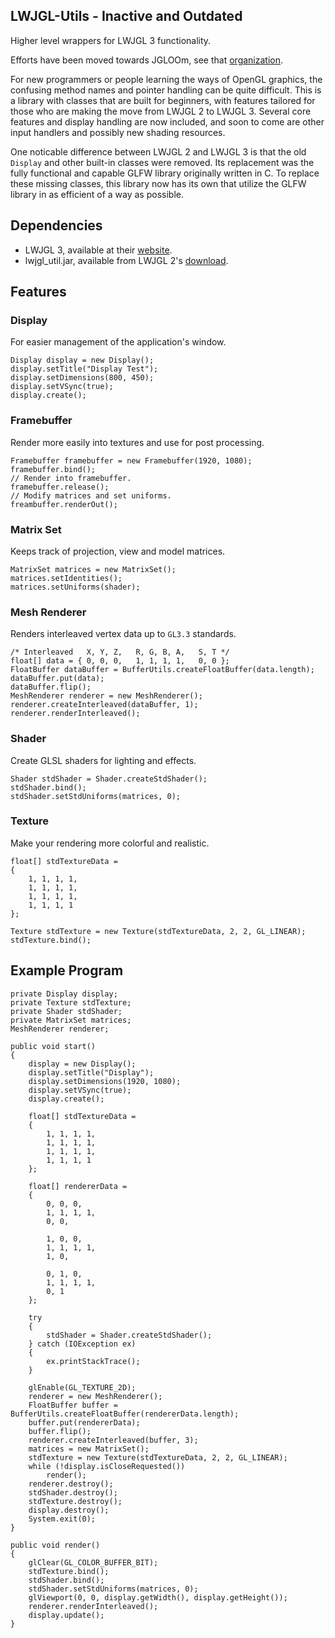 ## LWJGL-Utils - Inactive and Outdated
Higher level wrappers for LWJGL 3 functionality.

Efforts have been moved towards JGLOOm, see that [organization](https://github.com/team-jgloom).

For new programmers or people learning the ways of OpenGL graphics, the confusing method names and pointer handling can be quite difficult.  This is a library with classes that are built for beginners, with features tailored for those who are making the move from LWJGL 2 to LWJGL 3.  Several core features and display handling are now included, and soon to come are other input handlers and possibly new shading resources.

One noticable difference between LWJGL 2 and LWJGL 3 is that the old `Display` and other built-in classes were removed.  Its replacement was the fully functional and capable GLFW library originally written in C.  To replace these missing classes, this library now has its own that utilize the GLFW library in as efficient of a way as possible.

## Dependencies
 - LWJGL 3, available at their [website](https://www.lwjgl.org/).
 - lwjgl_util.jar, available from LWJGL 2's [download](http://sourceforge.net/projects/java-game-lib/files/Official%20Releases/LWJGL%202.9.3/lwjgl-2.9.3.zip/download).

## Features
### Display
For easier management of the application's window.

	Display display = new Display();
	display.setTitle("Display Test");
	display.setDimensions(800, 450);
	display.setVSync(true);
	display.create();

### Framebuffer
Render more easily into textures and use for post processing.

	Framebuffer framebuffer = new Framebuffer(1920, 1080);
	framebuffer.bind();
	// Render into framebuffer.
	framebuffer.release();
	// Modify matrices and set uniforms.
	freambuffer.renderOut();

### Matrix Set
Keeps track of projection, view and model matrices.

	MatrixSet matrices = new MatrixSet();
	matrices.setIdentities();
	matrices.setUniforms(shader);

### Mesh Renderer
Renders interleaved vertex data up to `GL3.3` standards.

	/* Interleaved   X, Y, Z,   R, G, B, A,   S, T */
	float[] data = { 0, 0, 0,   1, 1, 1, 1,   0, 0 };
	FloatBuffer dataBuffer = BufferUtils.createFloatBuffer(data.length);
	dataBuffer.put(data);
	dataBuffer.flip();
	MeshRenderer renderer = new MeshRenderer();
	renderer.createInterleaved(dataBuffer, 1);
	renderer.renderInterleaved();

### Shader
Create GLSL shaders for lighting and effects.

	Shader stdShader = Shader.createStdShader();
	stdShader.bind();
	stdShader.setStdUniforms(matrices, 0);

### Texture
Make your rendering more colorful and realistic.

	float[] stdTextureData =
	{
		1, 1, 1, 1,
		1, 1, 1, 1,
		1, 1, 1, 1,
		1, 1, 1, 1
	};

	Texture stdTexture = new Texture(stdTextureData, 2, 2, GL_LINEAR);
	stdTexture.bind();

## Example Program

	private Display display;
	private Texture stdTexture;
	private Shader stdShader;
	private MatrixSet matrices;
	MeshRenderer renderer;

	public void start()
	{
		display = new Display();
		display.setTitle("Display");
		display.setDimensions(1920, 1080);
		display.setVSync(true);
		display.create();

		float[] stdTextureData =
		{ 
			1, 1, 1, 1, 
			1, 1, 1, 1, 
			1, 1, 1, 1, 
			1, 1, 1, 1 
		};
			
		float[] rendererData =
		{ 
			0, 0, 0, 
			1, 1, 1, 1, 
			0, 0, 
			
			1, 0, 0, 
			1, 1, 1, 1, 
			1, 0, 
			
			0, 1, 0, 
			1, 1, 1, 1,
			0, 1 
		};

		try
		{
			stdShader = Shader.createStdShader();
		} catch (IOException ex)
		{
			ex.printStackTrace();
		}
		
		glEnable(GL_TEXTURE_2D);
		renderer = new MeshRenderer();
		FloatBuffer buffer = BufferUtils.createFloatBuffer(rendererData.length);
		buffer.put(rendererData);
		buffer.flip();
		renderer.createInterleaved(buffer, 3);
		matrices = new MatrixSet();
		stdTexture = new Texture(stdTextureData, 2, 2, GL_LINEAR);
		while (!display.isCloseRequested())
			render();
		renderer.destroy();
		stdShader.destroy();
		stdTexture.destroy();
		display.destroy();
		System.exit(0);
	}

	public void render()
	{
		glClear(GL_COLOR_BUFFER_BIT);
		stdTexture.bind();
		stdShader.bind();
		stdShader.setStdUniforms(matrices, 0);
		glViewport(0, 0, display.getWidth(), display.getHeight());
		renderer.renderInterleaved();
		display.update();
	}
